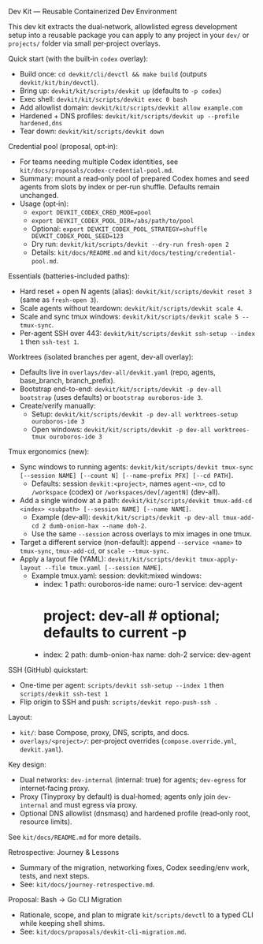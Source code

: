 Dev Kit — Reusable Containerized Dev Environment

This dev kit extracts the dual‑network, allowlisted egress development setup into a reusable package you can apply to any project in your `dev/` or `projects/` folder via small per‑project overlays.

Quick start (with the built‑in `codex` overlay):
- Build once: `cd devkit/cli/devctl && make build` (outputs `devkit/kit/bin/devctl`).
- Bring up: `devkit/kit/scripts/devkit up` (defaults to `-p codex`)
- Exec shell: `devkit/kit/scripts/devkit exec 0 bash`
- Add allowlist domain: `devkit/kit/scripts/devkit allow example.com`
- Hardened + DNS profiles: `devkit/kit/scripts/devkit up --profile hardened,dns`
- Tear down: `devkit/kit/scripts/devkit down`

Credential pool (proposal, opt‑in):
- For teams needing multiple Codex identities, see `kit/docs/proposals/codex-credential-pool.md`.
- Summary: mount a read‑only pool of prepared Codex homes and seed agents from slots by index or per‑run shuffle. Defaults remain unchanged.
 - Usage (opt‑in):
   - `export DEVKIT_CODEX_CRED_MODE=pool`
   - `export DEVKIT_CODEX_POOL_DIR=/abs/path/to/pool`
   - Optional: `export DEVKIT_CODEX_POOL_STRATEGY=shuffle DEVKIT_CODEX_POOL_SEED=123`
   - Dry run: `devkit/kit/scripts/devkit --dry-run fresh-open 2`
   - Details: `kit/docs/README.md` and `kit/docs/testing/credential-pool.md`.

Essentials (batteries-included paths):
- Hard reset + open N agents (alias): `devkit/kit/scripts/devkit reset 3` (same as `fresh-open 3`).
- Scale agents without teardown: `devkit/kit/scripts/devkit scale 4`.
- Scale and sync tmux windows: `devkit/kit/scripts/devkit scale 5 --tmux-sync`.
- Per-agent SSH over 443: `devkit/kit/scripts/devkit ssh-setup --index 1` then `ssh-test 1`.

Worktrees (isolated branches per agent, dev-all overlay):
- Defaults live in `overlays/dev-all/devkit.yaml` (repo, agents, base_branch, branch_prefix).
- Bootstrap end-to-end: `devkit/kit/scripts/devkit -p dev-all bootstrap` (uses defaults) or `bootstrap ouroboros-ide 3`.
- Create/verify manually:
  - Setup: `devkit/kit/scripts/devkit -p dev-all worktrees-setup ouroboros-ide 3`
  - Open windows: `devkit/kit/scripts/devkit -p dev-all worktrees-tmux ouroboros-ide 3`

Tmux ergonomics (new):
- Sync windows to running agents: `devkit/kit/scripts/devkit tmux-sync [--session NAME] [--count N] [--name-prefix PFX] [--cd PATH]`.
  - Defaults: session `devkit:<project>`, names `agent-<n>`, cd to `/workspace` (codex) or `/workspaces/dev[/agentN]` (dev-all).
- Add a single window at a path: `devkit/kit/scripts/devkit tmux-add-cd <index> <subpath> [--session NAME] [--name NAME]`.
  - Example (dev-all): `devkit/kit/scripts/devkit -p dev-all tmux-add-cd 2 dumb-onion-hax --name doh-2`.
  - Use the same `--session` across overlays to mix images in one tmux.
- Target a different service (non-default): append `--service <name>` to `tmux-sync`, `tmux-add-cd`, or `scale --tmux-sync`.
- Apply a layout file (YAML): `devkit/kit/scripts/devkit tmux-apply-layout --file tmux.yaml [--session NAME]`.
  - Example tmux.yaml:
    session: devkit:mixed
    windows:
      - index: 1
        path: ouroboros-ide
        name: ouro-1
        service: dev-agent
        # project: dev-all     # optional; defaults to current -p
      - index: 2
        path: dumb-onion-hax
        name: doh-2
        service: dev-agent

SSH (GitHub) quickstart:
- One-time per agent: `scripts/devkit ssh-setup --index 1` then `scripts/devkit ssh-test 1`
- Flip origin to SSH and push: `scripts/devkit repo-push-ssh .`

Layout:
- `kit/`: base Compose, proxy, DNS, scripts, and docs.
- `overlays/<project>/`: per‑project overrides (`compose.override.yml`, `devkit.yaml`).

Key design:
- Dual networks: `dev-internal` (internal: true) for agents; `dev-egress` for internet‑facing proxy.
- Proxy (Tinyproxy by default) is dual‑homed; agents only join `dev-internal` and must egress via proxy.
- Optional DNS allowlist (dnsmasq) and hardened profile (read‑only root, resource limits).

See `kit/docs/README.md` for more details.


Retrospective: Journey & Lessons
- Summary of the migration, networking fixes, Codex seeding/env work, tests, and next steps.
- See: `kit/docs/journey-retrospective.md`.


Proposal: Bash → Go CLI Migration
- Rationale, scope, and plan to migrate `kit/scripts/devctl` to a typed CLI while keeping shell shims.
- See: `kit/docs/proposals/devkit-cli-migration.md`.
